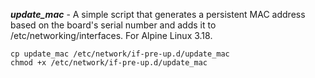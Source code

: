 ***update_mac*** - A simple script that generates a persistent MAC address based on the board's serial number and adds it to /etc/networking/interfaces. For Alpine Linux 3.18.
```
cp update_mac /etc/network/if-pre-up.d/update_mac
chmod +x /etc/network/if-pre-up.d/update_mac
```
